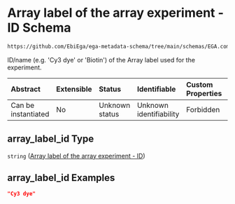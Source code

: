 # Array label of the array experiment - ID Schema

```txt
https://github.com/EbiEga/ega-metadata-schema/tree/main/schemas/EGA.common-definitions.json#/definitions/array_label/properties/array_label_id
```

ID/name (e.g. 'Cy3 dye' or 'Biotin') of the Array label used for the experiment.

| Abstract            | Extensible | Status         | Identifiable            | Custom Properties | Additional Properties | Access Restrictions | Defined In                                                                                           |
| :------------------ | :--------- | :------------- | :---------------------- | :---------------- | :-------------------- | :------------------ | :--------------------------------------------------------------------------------------------------- |
| Can be instantiated | No         | Unknown status | Unknown identifiability | Forbidden         | Allowed               | none                | [EGA.common-definitions.json\*](../../../schemas/EGA.common-definitions.json "open original schema") |

## array\_label\_id Type

`string` ([Array label of the array experiment - ID](ega-12-definitions-repeatable-array_label-node-properties-array-label-of-the-array-experiment---id.md))

## array\_label\_id Examples

```json
"Cy3 dye"
```
